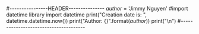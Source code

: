 #----------------HEADER---------------
_author_ = 'Jimmy Nguyen'
#import datetime library
import datetime
print("Creation date is: ", datetime.datetime.now())
print("Author: {}".format(_author_))
print("\n")
#--------------------------------------

